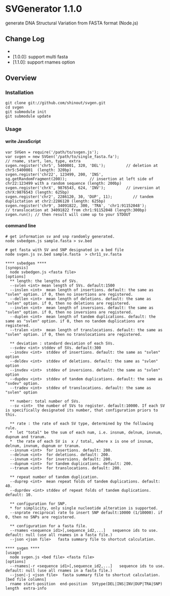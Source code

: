 SVGenerator 1.1.0
==========
generate DNA Structural Variation from FASTA format (Node.js)

Change Log
----------------
* [0.1.0]: release
* [1.0.0]: support multi fasta
* [1.1.0]: support rnames option

Overview
----------------
### Installation ###
    git clone git://github.com/shinout/svgen.git
    cd svgen
    git submodule init
    git submodule update

### Usage ###
#### write JavaScript ####
    var SVGen = require('/path/to/svgen.js');
    var svgen = new SVGen('/path/to/single_fasta.fa');
    // rname, start, len, type, extra
    svgen.register('chr5', 5400001, 320, 'DEL');         // deletion at chr5:5400001  (length: 320bp)
    svgen.register('chr22', 123499, 200, 'INS', sg.getRandomFragment(200));          // insertion at left side of chr22:123499 with a random sequence (length: 200bp)
    svgen.register('chrX', 9876543, 624, 'INV');         // inversion at chrX:9876543 (length: 625bp)
    svgen.register('chr2', 2286120, 30, 'DUP', 11);         // tandem duplictation at chr2:2286120 (length: 625bp)
    svgen.register('chr9', 34091822, 300, 'TRA', 'chr1:91152048');         // translocation at 34091822 from chr1:91152048 (length:300bp)
    svgen.run(); // then result will come up to your STDOUT

#### command line ####
    # get information sv and snp randomly generated.
    node svbedgen.js sample.fasta > sv.bed

    # get fasta with SV and SNP designated in a bed file
    node svgen.js sv.bed sample.fasta  > chr11_sv.fasta

    **** svbedgen ****
    [synopsis]
      node svbedgen.js <fasta file>
    [options]
      ** length: the lengths of SVs.
      --svlen <int> mean length of SVs. default:1500
      --inslen <int>  mean length of insertions. default: the same as "svlen" option. if 0, then no insertions are registered.
      --dellen <int>  mean length of deletions. default: the same as "svlen" option. if 0, then no deletions are registered.
      --invlen <int>  mean length of inversions. default: the same as "svlen" option. if 0, then no inversions are registered.
      --duplen <int>  mean length of tandem duplications. default: the same as "svlen" option. if 0, then no tandem duplications are registered.
      --tralen <int>  mean length of translocations. default: the same as "svlen" option. if 0, then no translocations are registered.

      ** deviation : standard deviation of each SVs.
      --svdev <int> stddev of SVs. default:300
      --insdev <int>  stddev of insertions. default: the same as "svlen" option
      --deldev <int>  stddev of deletions. default: the same as "svlen" option
      --invdev <int>  stddev of inversions. default: the same as "svlen" option
      --dupdev <int>  stddev of tandem duplications. default: the same as "svdev" option.
      --tradev <int>  stddev of translocations. default: the same as "svlen" option

      ** number: total number of SVs.
      --sv <int>  the number of SVs to register. default:10000. If each SV is specifically designated its number, that configuration priors to this.

      ** rate : the rate of each SV type, determined by the following rule.
      *  let "total" be the sum of each num, i.e. insnum, delnum, invnum, dupnum and tranum.
      *  the rate of each SV is  x / total, where x is one of insnum, delnum, invnum, dupnum or tranum.
      --insnum <int>  for insertions. default: 200.
      --delnum <int>  for deletions. default: 200.
      --invnum <int>  for inversions. default: 200.
      --dupnum <int>  for tandem duplications. default: 200.
      --tranum <int>  for translocations. default: 200.

      ** repeat number of tandem duplication.
      --duprep <int>  mean repeat folds of tandem duplications. default: 40.
      --duprdev <int> stddev of repeat folds of tandem duplications. default: 10.

      ** configuration for SNP.
      * for simplicity, only single nucleotide alteration is supported.
      --snprate reciprocal rate to insert SNP default:10000 (1/10000). if 0, then no SNPs are registered.

      ** configuration for a fasta file.
      --rnames <sequence id1>[,sequence_id2,...]   sequence ids to use. default: null (use all rnames in a fasta file.)
      --json <json file>   fasta summary file to shortcut calculation.

    **** svgen ****
    [usage]
      node svgen.js <bed file> <fasta file>
    [options]
      --rnames|-r <sequence id1>[,sequence_id2,...]   sequence ids to use. default: null (use all rnames in a fasta file.)
      --json|-j <json file>  fasta summary file to shortcut calculation.
    [bed file columns]
      rname start-position  end-position  SVtype(DEL|INS|INV|DUP|TRA|SNP) length  extra-info

